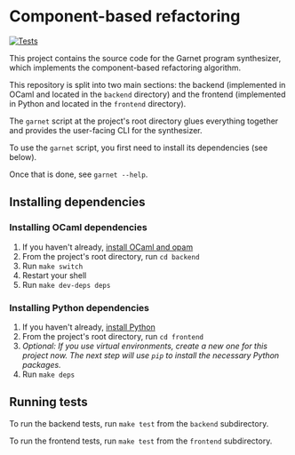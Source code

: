 # Component-based refactoring

[![Tests](https://github.com/justinlubin/component-based-refactoring/actions/workflows/workflow.yml/badge.svg)](https://github.com/justinlubin/component-based-refactoring/actions/workflows/workflow.yml)

This project contains the source code for the Garnet program synthesizer, which implements the component-based refactoring algorithm.

This repository is split into two main sections: the backend (implemented in OCaml and located in the `backend` directory) and the frontend (implemented in Python and located in the `frontend` directory).

The `garnet` script at the project's root directory glues everything together and provides the user-facing CLI for the synthesizer.

To use the `garnet` script, you first need to install its dependencies (see below).

Once that is done, see `garnet --help`.

## Installing dependencies

### Installing OCaml dependencies

1. If you haven't already, [install OCaml and opam](https://ocaml.org/docs/up-and-running)
2. From the project's root directory, run `cd backend`
3. Run `make switch`
4. Restart your shell
5. Run `make dev-deps deps`

### Installing Python dependencies

1. If you haven't already, [install Python](https://www.python.org/)
2. From the project's root directory, run `cd frontend`
3. *Optional: If you use virtual environments, create a new one for this project now. The next step will use `pip` to install the necessary Python packages.*
4. Run `make deps`

## Running tests

To run the backend tests, run `make test` from the `backend` subdirectory.

To run the frontend tests, run `make test` from the `frontend` subdirectory.

